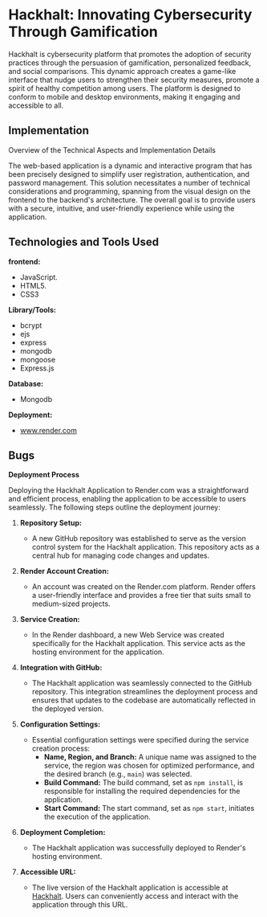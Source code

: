 # Hackhalt: Innovating Cybersecurity Through Gamification

Hackhalt is cybersecurity platform that promotes the adoption of security practices through the persuasion of gamification, personalized feedback, and social comparisons. This dynamic approach creates a game-like interface that nudge users to strengthen their security measures, promote a spirit of healthy competition among users. The platform is designed to conform to mobile and desktop environments, making it engaging and accessible to all.

## Implementation

Overview of the Technical Aspects and Implementation Details

The web-based application is a dynamic and interactive program that has been precisely designed to simplify user registration, authentication, and password management. This solution necessitates a number of technical considerations and programming, spanning from the visual design on the frontend to the backend's architecture. The overall goal is to provide users with a secure, intuitive, and user-friendly experience while using the application. 

## Technologies and Tools Used

**frontend:**
- JavaScript.
- HTML5.
- CSS3

**Library/Tools:**
- bcrypt
- ejs
- express  
- mongodb
- mongoose
- Express.js

**Database:**
- Mongodb

**Deployment:**
- www.render.com

## Bugs

**Deployment Process**

Deploying the Hackhalt Application to Render.com was a straightforward and efficient process, enabling the application to be accessible to users seamlessly. The following steps outline the deployment journey:

1. **Repository Setup:**
   - A new GitHub repository was established to serve as the version control system for the Hackhalt application. This repository acts as a central hub for managing code changes and updates.

2. **Render Account Creation:**
   - An account was created on the Render.com platform. Render offers a user-friendly interface and provides a free tier that suits small to medium-sized projects.

3. **Service Creation:**
   - In the Render dashboard, a new Web Service was created specifically for the Hackhalt application. This service acts as the hosting environment for the application.

4. **Integration with GitHub:**
   - The Hackhalt application was seamlessly connected to the GitHub repository. This integration streamlines the deployment process and ensures that updates to the codebase are automatically reflected in the deployed version.

5. **Configuration Settings:**
   - Essential configuration settings were specified during the service creation process:
     - **Name, Region, and Branch:** A unique name was assigned to the service, the region was chosen for optimized performance, and the desired branch (e.g., `main`) was selected.
     - **Build Command:** The build command, set as `npm install`, is responsible for installing the required dependencies for the application.
     - **Start Command:** The start command, set as `npm start`, initiates the execution of the application.

6. **Deployment Completion:**
   - The Hackhalt application was successfully deployed to Render's hosting environment.

7. **Accessible URL:**
   - The live version of the Hackhalt application is accessible at [Hackhalt](https://www.hackhalt.onrender.com). Users can conveniently access and interact with the application through this URL.
